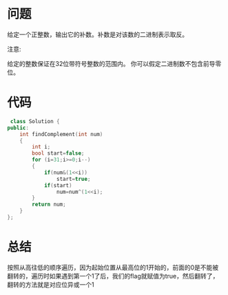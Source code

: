 # 问题 #
给定一个正整数，输出它的补数。补数是对该数的二进制表示取反。

注意:

给定的整数保证在32位带符号整数的范围内。
你可以假定二进制数不包含前导零位。
# 代码 #
```C++
 class Solution {
public:
    int findComplement(int num) 
    {
        int i;
        bool start=false;
        for (i=31;i>=0;i--)
        {
            if(num&(1<<i)) 
                start=true;
            if(start)
                num=num^(1<<i);
        }
        return num;
    }
};
```

# 总结 #
按照从高往低的顺序遍历，因为起始位置从最高位的1开始的，前面的0是不能被翻转的，遍历时如果遇到第一个1了后，我们的flag就赋值为true，然后翻转了，翻转的方法就是对应位异或一个1